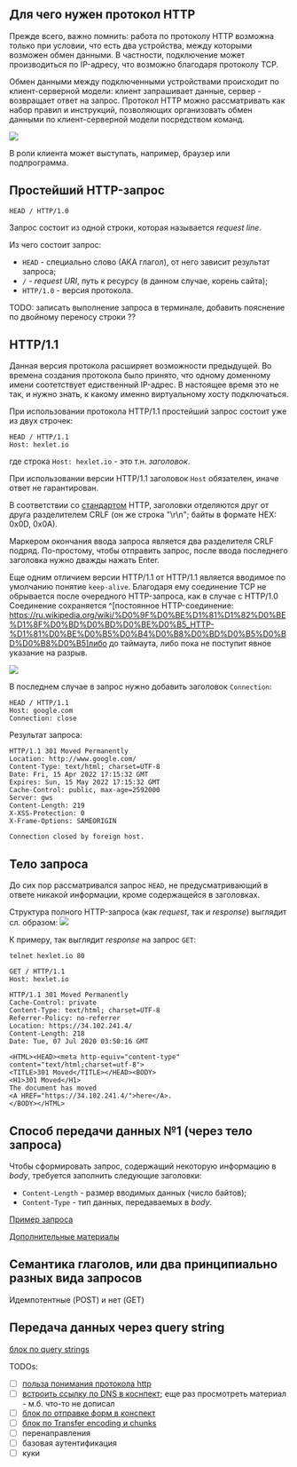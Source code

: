 ## Для чего нужен протокол HTTP

Прежде всего, важно помнить: работа по протоколу HTTP возможна только при условии, что есть два устройства, между которыми возможен обмен данными. В частности, подключение может производиться по IP-адресу, что возможно благодаря протоколу TCP.

Обмен данными между подключенными устройствами происходит по клиент-серверной модели: клиент запрашивает данные, сервер - возвращает ответ на запрос. Протокол HTTP можно рассматривать как набор правил и инструкций, позволяющих организовать обмен данными по клиент-серверной модели посредством команд.

<img src="https://cdn2.hexlet.io/derivations/image/original/eyJpZCI6IjhiOTMzMTY4ZWI2NjdkNmNjOGRmODZmZGU2MjdlNjQwLnBuZyIsInN0b3JhZ2UiOiJjYWNoZSJ9?signature=5194f38baadb85d854331c7daae000cb21765cfe7c28f2ec5ad9b02c675db277">

В роли клиента может выступать, например, браузер или подпрограмма.

## Простейший HTTP-запрос

```
HEAD / HTTP/1.0
```

Запрос состоит из одной строки, которая называется _request line_.

Из чего состоит запрос:
- `HEAD` - специально слово (АКА глагол), от него зависит результат запроса;
- `/` - _request URI_, путь к ресурсу (в данном случае, корень сайта);
- `HTTP/1.0` - версия протокола.

TODO: записать выполнение запроса в терминале, добавить пояснение по двойному переносу строки ??

## HTTP/1.1

Данная версия протокола расширяет возможности предыдущей. Во времена создания протокола было принято, что одному доменному имени соотетствует едиственный IP-адрес. В настоящее время это не так, и нужно знать, к какому именно виртуальному хосту подключаться.

При использовании протокола HTTP/1.1 простейший запрос состоит уже из двух строчек:
```
HEAD / HTTP/1.1
Host: hexlet.io
```
где строка `Host: hexlet.io` - это т.н. _заголовок_.

При использовании версии HTTP/1.1 заголовок `Host` обязателен, иначе ответ не гарантирован.

В соответствии со [стандартом](https://www.ietf.org/rfc/rfc2616.txt) HTTP, заголовки отделяются друг от друга разделителем CRLF (он же строка "\r\n"; байты в формате HEX: 0x0D, 0x0A).

Маркером окончания ввода запроса является два разделителя CRLF подряд. По-простому, чтобы отправить запрос, после ввода последнего заголовка нужно дважды нажать Enter.

Еще одним отличием версии HTTP/1.1 от HTTP/1.1 является вводимое по умолчанию понятие `keep-alive`. Благодаря ему соединение TCP не обрывается после очередного HTTP-запроса, как в случае с HTTP/1.0 Соединение сохраняется ^[постоянное HTTP-соединение: https://ru.wikipedia.org/wiki/%D0%9F%D0%BE%D1%81%D1%82%D0%BE%D1%8F%D0%BD%D0%BD%D0%BE%D0%B5_HTTP-%D1%81%D0%BE%D0%B5%D0%B4%D0%B8%D0%BD%D0%B5%D0%BD%D0%B8%D0%B5]либо до таймаута, либо пока не поступит явное указание на разрыв.

<img src="https://cdn2.hexlet.io/derivations/image/original/eyJpZCI6IjE5MGM4ZGJjNDhiZjI2MjRjNWUwMzA5ODBhNGI1OGEzLmpwZyIsInN0b3JhZ2UiOiJjYWNoZSJ9?signature=f2b893a592a3d1a1dae7a23dad9faa15110c312edeb0bf81d99de0b33b843d2a">

В последнем случае в запрос нужно добавить заголовок `Connection`:
```
HEAD / HTTP/1.1
Host: google.com 
Connection: close
```

Результат запроса:
```
HTTP/1.1 301 Moved Permanently
Location: http://www.google.com/
Content-Type: text/html; charset=UTF-8
Date: Fri, 15 Apr 2022 17:15:32 GMT
Expires: Sun, 15 May 2022 17:15:32 GMT
Cache-Control: public, max-age=2592000
Server: gws
Content-Length: 219
X-XSS-Protection: 0
X-Frame-Options: SAMEORIGIN

Connection closed by foreign host.
```

## Тело запроса

До сих пор рассматривался запрос `HEAD`, не предусматривающий в ответе никакой информации, кроме содержащейся в заголовках.

Структура полного HTTP-запроса (как _request_, так и _response_) выглядит сл. образом:
<img src="https://cdn2.hexlet.io/derivations/image/original/eyJpZCI6IjMxZTc2ZjA3YzM3ODRkYjRmMTc1ZWM1MzIwM2FkMjljLmpwZyIsInN0b3JhZ2UiOiJjYWNoZSJ9?signature=16c68b9825c16810e7e1f0535fc3c3cdcbee02c18e378a4ece3eb3c1e3ef8325">

К примеру, так выглядит _response_ на запрос `GET`:
```
telnet hexlet.io 80

GET / HTTP/1.1
Host: hexlet.io

HTTP/1.1 301 Moved Permanently
Cache-Control: private
Content-Type: text/html; charset=UTF-8
Referrer-Policy: no-referrer
Location: https://34.102.241.4/
Content-Length: 218
Date: Tue, 07 Jul 2020 03:50:16 GMT

<HTML><HEAD><meta http-equiv="content-type" content="text/html;charset=utf-8">
<TITLE>301 Moved</TITLE></HEAD><BODY>
<H1>301 Moved</H1>
The document has moved
<A HREF="https://34.102.241.4/">here</A>.
</BODY></HTML>
```

## Способ передачи данных №1 (через тело запроса)

Чтобы сформировать запрос, содержащий некоторую информацию в _body_, требуется заполнить следующие заголовки:
- `Content-Length` - размер вводимых данных (число байтов);
- `Content-Type` - тип данных, передаваемых в _body_.

[Пример запроса](prac_lesson4.md) 

[Дополнительные материалы](request_body_extra_info.md)

## Семантика глаголов, или два принципиально разных вида запросов

Идемпотентные (POST) и нет (GET)


## Передача данных через query string
[блок по query strings](https://ru.hexlet.io/courses/http_protocol/lessons/query_string/theory_unit)

TODOs:
- [ ] [польза понимания протокола http](https://ru.hexlet.io/courses/http_protocol/lessons/about/theory_unit)
- [ ] [встроить ссылку по DNS в коснпект](https://ru.hexlet.io/courses/http_protocol/lessons/http_1_0/theory_unit); еще раз просмотреть материал - м.б. что-то не дописал
- [ ] [блок по отправке форм в конспект](https://ru.hexlet.io/courses/http_protocol/lessons/forms/theory_unit)
- [ ] [блок по Transfer encoding и chunks](https://ru.hexlet.io/courses/http_protocol/lessons/chunked/theory_unit)
- [ ] перенаправления
- [ ] базовая аутентификация
- [ ] куки
